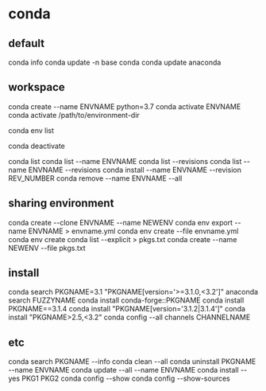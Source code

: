 # conda

## default

conda info
conda update -n base conda
conda update anaconda

## workspace

conda create --name ENVNAME python=3.7
conda activate ENVNAME
conda activate /path/to/environment-dir

conda env list

conda deactivate

conda list
conda list --name ENVNAME
conda list --revisions
conda list --name ENVNAME --revisions
conda install --name ENVNAME --revision REV_NUMBER
conda remove --name ENVNAME --all

## sharing environment

conda create --clone ENVNAME --name NEWENV
conda env export --name ENVNAME > envname.yml
conda env create --file envname.yml
conda env create
conda list --explicit > pkgs.txt
conda create --name NEWENV --file pkgs.txt

## install

conda search PKGNAME=3.1 "PKGNAME[version='>=3.1.0,<3.2']"
anaconda search FUZZYNAME
conda install conda-forge::PKGNAME
conda install PKGNAME==3.1.4
conda install "PKGNAME[version='3.1.2|3.1.4']"
conda install "PKGNAME>2.5,<3.2"
conda config --all channels CHANNELNAME

## etc

conda search PKGNAME --info
conda clean --all
conda uninstall PKGNAME --name ENVNAME
conda update --all --name ENVNAME
conda install --yes PKG1 PKG2
conda config --show
conda config --show-sources

